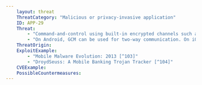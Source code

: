 ```yaml
---
    layout: threat
    ThreatCategory: "Malicious or privacy-invasive application"
    ID: APP-29
    Threat:
        - "Command-and-control using built-in encrypted channels such as Google Cloud Messaging or Apple Push Notification Service that will not stand out as unusual traffic."
        - "On Android, GCM can be used for two-way communication. On iOS, APNS can be used for one-way communication (server to device)."
    ThreatOrigin:
    ExploitExample:
        - "Mobile Malware Evolution: 2013 [^103]"
        - "DroydSeuss: A Mobile Banking Trojan Tracker [^104]"
    CVEExample:
    PossibleCountermeasures:
---
```

